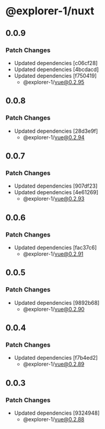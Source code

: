 # @explorer-1/nuxt

## 0.0.9

### Patch Changes

- Updated dependencies [c06cf28]
- Updated dependencies [4bcdacd]
- Updated dependencies [f750419]
  - @explorer-1/vue@0.2.95

## 0.0.8

### Patch Changes

- Updated dependencies [28d3e9f]
  - @explorer-1/vue@0.2.94

## 0.0.7

### Patch Changes

- Updated dependencies [907df23]
- Updated dependencies [4e61269]
  - @explorer-1/vue@0.2.93

## 0.0.6

### Patch Changes

- Updated dependencies [fac37c6]
  - @explorer-1/vue@0.2.91

## 0.0.5

### Patch Changes

- Updated dependencies [9892b68]
  - @explorer-1/vue@0.2.90

## 0.0.4

### Patch Changes

- Updated dependencies [f7b4ed2]
  - @explorer-1/vue@0.2.89

## 0.0.3

### Patch Changes

- Updated dependencies [9324948]
  - @explorer-1/vue@0.2.88
